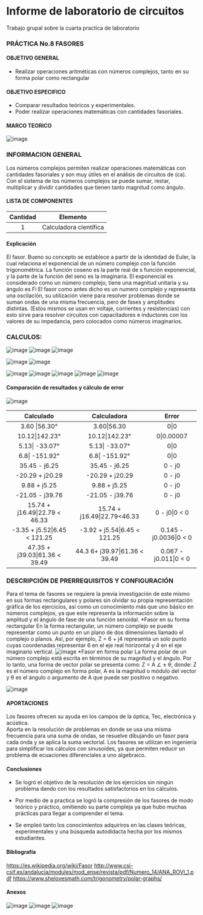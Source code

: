 # Informe de laboratorio de circuitos
Trabajo grupal sobre la cuarta practica de laboratorio

### PRÁCTICA No.8 FASORES

#### OBJETIVO GENERAL
-	Realizar operaciones aritméticas con números complejos, tanto en su forma polar como rectangular
#### OBJETIVO ESPECIFICO
-	Comparar resultados teóricos y experimentales.
-	Poder realizar operaciones matemáticas con cantidades fasoriales.

#### MARCO TEORICO

![image](https://user-images.githubusercontent.com/76060654/107390218-78a34680-6ac5-11eb-9acc-47edd961bfac.png)
### INFORMACION GENERAL

Los números complejos permiten realizar operaciones matemáticas con cantidades fasoriales y son muy útiles en el análisis de circuitos de (ca). Con el sistema de los números complejos se puede sumar, restar, multiplicar y dividir cantidades que tienen tanto magnitud como ángulo.

#### LISTA DE COMPONENTES
|Cantidad|Elemento|
|:---:|:---:|
|1|Calculadora científica| 
#### Explicación

El fasor. Bueno su concepto se establece a partir de la identidad de Euler, la cual relaciona el exponencial de un número complejo con la función trigonométrica. La función coseno es la parte real de s función exponencial, y la parte de la función del seno es la imaginaria.
El exponencial es considerado como un número complejo, tiene una magnitud unitaria y su ángulo es Fi 
El fasor como antes dicho es un numero complejo y representa una oscilación, su utilización viene para resolver problemas donde se suman ondas de una misma frecuencia, pero de fases y amplitudes distintas. (Estos mismos se usan en voltaje, corrientes y resistencias) con esto sirve para resolver circuitos con capacitadores e inductores con los valores de su impedancia, pero colocados como números imaginarios.

### CALCULOS:
![image](https://user-images.githubusercontent.com/76060654/107332460-33a9f080-6a82-11eb-9316-bc64ca939307.png) ![image](https://user-images.githubusercontent.com/76060654/107332510-458b9380-6a82-11eb-9b41-7f03e3040802.png)
![image](https://user-images.githubusercontent.com/76060654/107333080-fa25b500-6a82-11eb-9bb3-b56af6180932.png)

![image](https://user-images.githubusercontent.com/76060654/107333235-2e00da80-6a83-11eb-8ec8-a5c2ee0f5776.png)
![image](https://user-images.githubusercontent.com/76060654/107333458-81732880-6a83-11eb-8b84-36c553ce673e.png)


![image](https://user-images.githubusercontent.com/76060654/107390809-126af380-6ac6-11eb-9306-4416446aedfe.png) ![image](https://user-images.githubusercontent.com/76060654/107390835-17c83e00-6ac6-11eb-9605-b5a669d9dfa4.png)
![image](https://user-images.githubusercontent.com/76060654/107334504-cd729d00-6a84-11eb-8631-d20f04dca268.png) 
![image](https://user-images.githubusercontent.com/76060654/107334539-d82d3200-6a84-11eb-8dbc-d05850719545.png) 
![image](https://user-images.githubusercontent.com/76060654/107334583-e3805d80-6a84-11eb-8d79-2eb3f2372fea.png) 

#### Comparación de resultados y cálculo de error

![image](https://user-images.githubusercontent.com/76060654/107339713-feee6700-6a8a-11eb-8b5b-9f2fa1181fd5.png)


|Calculado|Calculadora|Error|
| :------: | :------: | :------: |
|3.60 \|56.30°| 3.60\|56.30| 0\|0|
|10.12\|142.23°| 10.12\|142.23°| 0\|0.00007|
|5.13\| -33.07°| 5.13\| -33.07°|0\|0|
|6.8\| -151.92°|6.8\| -151.92° | 0\|0|
|35.45 - j6.25|35.45 - j6.25 | 0 - j0|
|-20.29 + j20.29| -20.29 + j20.29|0 - j0 |
|9.88 + j5.25|9.88 + j5.25 |0 - j0 | 
|-21.05 - j39.76| -21.05 - j39.76| 0 - j0|
| 15.74 + j16.49\|22.79 < 46.33| 15.74 + j16.49\|22.79<46.33|0 - j0\|0 < 0|
| -3.35 + j5.52\|6.45 < 121.25|-3.92 + j5.54\|6.45 < 121.25 |0.145 - j0.0036\|0 < 0 |
| 47.35 + j39.03\|61.36 < 39.49| 44.3 6+ j39.97\|61.36 < 39.49|0.067 - j0.011\|0 < 0 |



### DESCRIPCIÓN DE PRERREQUISITOS Y CONFIGURACIÓN
Para el tema de fasores se requiere la previa investigación de este mismo en sus formas rectangulares y polares sin olvidar su propia representación gráfica de los ejercicios, así como un conocimiento más que uno básico en números complejos, ya que este representa la información sobre la amplitud y el ángulo de fase de una función senoidal.
*Fasor en su forma rectangular 
En la forma rectangular, un número complejo se puede representar como un punto en un plano de dos dimensiones llamado el complejo o planos. Así, por ejemplo, Z = 6 + j4 representa un solo punto cuyas coordenadas representar 6 en el eje real horizontal y 4 en el eje imaginario vertical.
![image](https://user-images.githubusercontent.com/76060654/107335495-fba4ac80-6a85-11eb-9d54-e1dd5d4e4553.png)
*Fasor en forma polar
La forma polar de un número complejo está escrita en términos de su magnitud y el ángulo. Por lo tanto, una forma de vector polar se presenta como:   Z = A ∠ ± θ, donde: Z es el número complejo en forma polar, A es la magnitud o módulo del vector y θ es el ángulo o argumento de A que puede ser positivo o negativo.


![image](https://user-images.githubusercontent.com/76060654/107335517-019a8d80-6a86-11eb-93cd-e9070ce919cf.png)




#### APORTACIONES
Los fasores ofrecen su ayuda en los campos de la óptica, Tec, electrónica y acústica.  
Aporta en la resolución de problemas en donde se usa una misma frecuencia para una suma de ondas, se resuelve dibujando un fasor para cada onda y se aplica la suma vectorial.
Los fasores se utilizan en ingeniería para simplificar los cálculos con sinusoides, ya que permiten reducir un problema de ecuaciones diferenciales a uno algebraico.

#### Conclusiones

- Se logró el objetivo de la resolución de los ejercicios sin ningún problema dando con los resultados satisfactorios en los cálculos. 

- Por medio de a practica se logró la compresión de los fasores de modo teórico y práctico, omitiendo su parte compleja ya que hubo muchas prácticas para llegar a comprender el tema.

-  Se empleó tanto los conocimientos adquiriros en las clases teóricas, experimentales y una búsqueda autodidacta hecha por los mismos estudiantes. 

#### Bibliografía
https://es.wikipedia.org/wiki/Fasor
http://www.csi-csif.es/andalucia/modules/mod_ense/revista/pdf/Numero_14/ANA_ROVI_1.pdf
https://www.shelovesmath.com/trigonometry/polar-graphs/
#### Anexos
![image](https://user-images.githubusercontent.com/76060654/107334827-35c17e80-6a85-11eb-9316-0d52ef4fb953.png)
![image](https://user-images.githubusercontent.com/76060654/107334838-3a863280-6a85-11eb-89a4-8b1dba7d00c9.png)
![image](https://user-images.githubusercontent.com/76060654/107334855-407c1380-6a85-11eb-952f-f2a994bad3ae.png)
